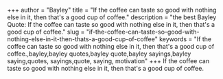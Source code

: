 +++
author = "Bayley"
title = "If the coffee can taste so good with nothing else in it, then that's a good cup of coffee."
description = "the best Bayley Quote: If the coffee can taste so good with nothing else in it, then that's a good cup of coffee."
slug = "if-the-coffee-can-taste-so-good-with-nothing-else-in-it-then-thats-a-good-cup-of-coffee"
keywords = "If the coffee can taste so good with nothing else in it, then that's a good cup of coffee.,bayley,bayley quotes,bayley quote,bayley sayings,bayley saying,quotes, sayings,quote, saying, motivation"
+++
If the coffee can taste so good with nothing else in it, then that's a good cup of coffee.
